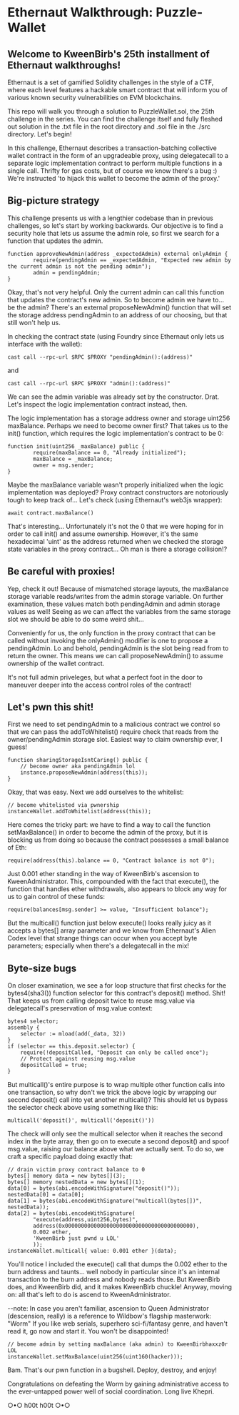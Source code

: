 # Ethernaut Walkthrough: Puzzle-Wallet
## Welcome to KweenBirb's 25th installment of Ethernaut walkthroughs! 

Ethernaut is a set of gamified Solidity challenges in the style of a CTF, where each level features a hackable smart contract that will inform you of various known security vulnerabilities on EVM blockchains.

This repo will walk you through a solution to PuzzleWallet.sol, the 25th challenge in the series. You can find the challenge itself and fully fleshed out solution in the .txt file in the root directory and .sol file in the ./src directory. Let's begin!

In this challenge, Ethernaut describes a transaction-batching collective wallet contract in the form of an upgradeable proxy, using delegatecall to a separate logic implementation contract to perform multiple functions in a single call. Thrifty for gas costs, but of course we know there's a bug :)  We're instructed 'to hijack this wallet to become the admin of the proxy.'

## Big-picture strategy

This challenge presents us with a lengthier codebase than in previous challenges, so let's start by working backwards. Our objective is to find a security hole that lets us assume the admin role, so first we search for a function that updates the admin.

```
function approveNewAdmin(address _expectedAdmin) external onlyAdmin {
        require(pendingAdmin == _expectedAdmin, "Expected new admin by the current admin is not the pending admin");
        admin = pendingAdmin;
}
```

Okay, that's not very helpful. Only the current admin can call this function that updates the contract's new admin. So to become admin we have to... be the admin? There's an external proposeNewAdmin() function that will set the storage address pendingAdmin to an address of our choosing, but that still won't help us.

In checking the contract state (using Foundry since Ethernaut only lets us interface with the wallet):

```cast call --rpc-url $RPC $PROXY "pendingAdmin():(address)"```

and

```cast call --rpc-url $RPC $PROXY "admin():(address)"```

We can see the admin variable was already set by the constructor. Drat. Let's inspect the logic implementation contract instead, then.

The logic implementation has a storage address owner and storage uint256 maxBalance.  Perhaps we need to become owner first? That takes us to the init() function, which requires the logic implementation's contract to be 0:

```
function init(uint256 _maxBalance) public {
        require(maxBalance == 0, "Already initialized");
        maxBalance = _maxBalance;
        owner = msg.sender;
}
```

Maybe the maxBalance variable wasn't properly initialized when the logic implementation was deployed? Proxy contract constructors are notoriously tough to keep track of... Let's check (using Ethernaut's web3js wrapper):

```await contract.maxBalance()```

That's interesting... Unfortunately it's not the 0 that we were hoping for in order to call init() and assume ownership. However, it's the same hexadecimal 'uint' as the address returned when we checked the storage state variables in the proxy contract... Oh man is there a storage collision!?

## Be careful with proxies!

Yep, check it out! Because of mismatched storage layouts, the maxBalance storage variable reads/writes from the admin storage variable. On further examination, these values match both pendingAdmin and admin storage values as well! Seeing as we can affect the variables from the same storage slot we should be able to do some weird shit...

Conveniently for us, the only function in the proxy contract that can be called without invoking the onlyAdmin() modifier is one to propose a pendingAdmin. Lo and behold, pendingAdmin is the slot being read from to return the owner. This means we can call proposeNewAdmin() to assume ownership of the wallet contract. 

It's not full admin priveleges, but what a perfect foot in the door to maneuver deeper into the access control roles of the contract!

## Let's pwn this shit!

First we need to set pendingAdmin to a malicious contract we control so that we can pass the addToWhitelist() require check that reads from the owner/pendingAdmin storage slot. Easiest way to claim ownership ever, I guess!

```
function sharingStorageIsntCaring() public {
    // become owner aka pendingAdmin lol
    instance.proposeNewAdmin(address(this)); 
}
```

Okay, that was easy. Next we add ourselves to the whitelist:

```     
// become whitelisted via pwnership
instanceWallet.addToWhitelist(address(this));
```

Here comes the tricky part: we have to find a way to call the function setMaxBalance() in order to become the admin of the proxy, but it is blocking us from doing so because the contract possesses a small balance of Eth:

```require(address(this).balance == 0, "Contract balance is not 0");```

Just 0.001 ether standing in the way of KweenBirb's ascension to KweenAdministrator. This, compounded with the fact that execute(), the function that handles ether withdrawals, also appears to block any way for us to gain control of these funds:

```require(balances[msg.sender] >= value, "Insufficient balance");```

But the multicall() function just below execute() looks really juicy as it accepts a bytes[] array parameter and we know from Ethernaut's Alien Codex level that strange things can occur when you accept byte parameters; especially when there's a delegatecall in the mix!

## Byte-size bugs

On closer examination, we see a for loop structure that first checks for the bytes4(sha3()) function selector for this contract's deposit() method. Shit! That keeps us from calling deposit twice to reuse msg.value via delegatecall's preservation of msg.value context:

```
bytes4 selector;
assembly {
    selector := mload(add(_data, 32))
}
if (selector == this.deposit.selector) {
    require(!depositCalled, "Deposit can only be called once");
    // Protect against reusing msg.value
    depositCalled = true;
}
```

But multicall()'s entire purpose is to wrap multiple other function calls into one transaction, so why don't we trick the above logic by wrapping our second deposit() call into yet another multicall()? This should let us bypass the selector check above using something like this: 

```multicall('deposit()', multicall('deposit()'))```

The check will only see the multicall selector when it reaches the second index in the byte array, then go on to execute a second deposit() and spoof msg.value, raising our balance above what we actually sent. To do so, we craft a specific payload doing exactly that:

```     
// drain victim proxy contract balance to 0
bytes[] memory data = new bytes[](3);
bytes[] memory nestedData = new bytes[](1);
data[0] = bytes(abi.encodeWithSignature("deposit()"));
nestedData[0] = data[0];
data[1] = bytes(abi.encodeWithSignature("multicall(bytes[])", nestedData));
data[2] = bytes(abi.encodeWithSignature(
        "execute(address,uint256,bytes)", 
        address(0x0000000000000000000000000000000000000000), 
        0.002 ether, 
        'KweenBirb just pwnd u LOL'
        ));
instanceWallet.multicall{ value: 0.001 ether }(data);
```

You'll notice I included the execute() call that dumps the 0.002 ether to the burn address and taunts... well nobody in particular since it's an internal transaction to the burn address and nobody reads those. But KweenBirb does, and KweenBirb did, and it makes KweenBirb chuckle! Anyway, moving on: all that's left to do is ascend to KweenAdministrator. 

--note: In case you aren't familiar, ascension to Queen Administrator (descension, really) is a reference to Wildbow's flagship masterwork: "Worm"  If you like web serials, superhero sci-fi/fantasy genre, and haven't read it, go now and start it. You won't be disappointed!

```
// become admin by setting maxBalance (aka admin) to KweenBirbhaxxz0r LOL
instanceWallet.setMaxBalance(uint256(uint160(hacker)));
```

Bam. That's our pwn function in a bugshell. Deploy, destroy, and enjoy!

Congratulations on defeating the Worm by gaining administrative access to the ever-untapped power well of social coordination. Long live Khepri.

○•○ h00t h00t ○•○